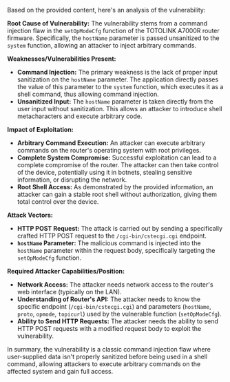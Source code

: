 Based on the provided content, here's an analysis of the vulnerability:

**Root Cause of Vulnerability:**
The vulnerability stems from a command injection flaw in the `setOpModeCfg` function of the TOTOLINK A7000R router firmware. Specifically, the `hostName` parameter is passed unsanitized to the `system` function, allowing an attacker to inject arbitrary commands.

**Weaknesses/Vulnerabilities Present:**
* **Command Injection:** The primary weakness is the lack of proper input sanitization on the `hostName` parameter. The application directly passes the value of this parameter to the `system` function, which executes it as a shell command, thus allowing command injection.
* **Unsanitized Input:** The `hostName` parameter is taken directly from the user input without sanitization. This allows an attacker to introduce shell metacharacters and execute arbitrary code.

**Impact of Exploitation:**
* **Arbitrary Command Execution:** An attacker can execute arbitrary commands on the router's operating system with root privileges.
* **Complete System Compromise:** Successful exploitation can lead to a complete compromise of the router. The attacker can then take control of the device, potentially using it in botnets, stealing sensitive information, or disrupting the network.
* **Root Shell Access:** As demonstrated by the provided information, an attacker can gain a stable root shell without authorization, giving them total control over the device.

**Attack Vectors:**
* **HTTP POST Request:** The attack is carried out by sending a specifically crafted HTTP POST request to the `/cgi-bin/cstecgi.cgi` endpoint.
* **`hostName` Parameter:** The malicious command is injected into the `hostName` parameter within the request body, specifically targeting the `setOpModeCfg` function.

**Required Attacker Capabilities/Position:**
* **Network Access:** The attacker needs network access to the router's web interface (typically on the LAN).
* **Understanding of Router's API:** The attacker needs to know the specific endpoint (`/cgi-bin/cstecgi.cgi`) and parameters (`hostName`, `proto`, `opmode`, `topicurl`) used by the vulnerable function (`setOpModeCfg`).
* **Ability to Send HTTP Requests:** The attacker needs the ability to send HTTP POST requests with a modified request body to exploit the vulnerability.

In summary, the vulnerability is a classic command injection flaw where user-supplied data isn't properly sanitized before being used in a shell command, allowing attackers to execute arbitrary commands on the affected system and gain full access.